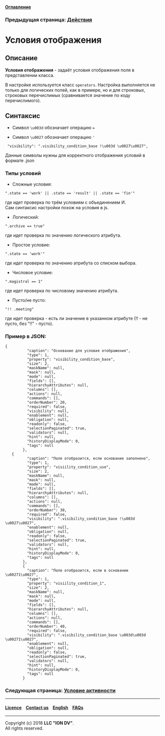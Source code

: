 #### [Оглавление](/docs/ru/index.md)

### Предыдущая страница: [Действия](/docs/ru/2_system_description/metadata_structure/meta_view/commands.md)

# Условия отображения

## Описание

**Условия отображения** - задаёт условия отображения поля в представлении класса.

В настройке используется класс `operators`. Настройка выполняется не только для логических полей, как в примере, но и для строковых, строковых перечислимых (сравнивается значение по коду перечислимого). 

 ## Синтаксис
 
 * Символ `\u003d` обозначает операцию `=`
 
 * Символ `\u0027` обозначает операцию `'`
```
 "visibility": ".visibility_condition_base !\u003d \u0027\u0027",
```
Данные символы нужны для корректного отображения условий в формате .json

### Типы условий

* Сложные условия:  
```
".state == 'work' || .state == 'result' || .state == 'fin'"
```
где идет проверка по трём условиям с объединением И.  
Сам синтаксис настройки похож на условия в js.  


* Логический:

```
".archive == true"
```
где идет проверка по значению логического атрибута.

* Простое условие:

```
".state == 'work'"
```
где идет проверка по значению атрибута со списком выбора.

* Числовое условие:

```
".magistral == 1"
```
где идет проверка по числовому значению атрибута.

* Пусто/не пусто:

```
"!! .meeting"
```
где идет проверка - есть ли значение в указанном атрибуте (!! - не пусто, без "!!" - пусто).

### Пример в JSON:
```
{
          "caption": "Основание для условия отображения",
          "type": 1,
          "property": "visibility_condition_base",
          "size": 2,
          "maskName": null,
          "mask": null,
          "mode": null,
          "fields": [],
          "hierarchyAttributes": null,
          "columns": [],
          "actions": null,
          "commands": [],
          "orderNumber": 20,
          "required": false,
          "visibility": null,
          "enablement": null,
          "obligation": null,
          "readonly": false,
          "selectionPaginated": true,
          "validators": null,
          "hint": null,
          "historyDisplayMode": 0,
          "tags": null
        },
   {
          "caption": "Поле отобразится, если основание заполнено",
          "type": 1,
          "property": "visiility_condition_use",
          "size": 2,
          "maskName": null,
          "mask": null,
          "mode": null,
          "fields": [],
          "hierarchyAttributes": null,
          "columns": [],
          "actions": null,
          "commands": [],
          "orderNumber": 30,
          "required": false,
          "visibility": ".visibility_condition_base !\u003d \u0027\u0027",
          "enablement": null,
          "obligation": null,
          "readonly": false,
          "selectionPaginated": true,
          "validators": null,
          "hint": null,
          "historyDisplayMode": 0,
          "tags": null
        },
        {
          "caption": "Поле отобразится, если в основании \u00271\u0027",
          "type": 1,
          "property": "visiility_condition_1",
          "size": 2,
          "maskName": null,
          "mask": null,
          "mode": null,
          "fields": [],
          "hierarchyAttributes": null,
          "columns": [],
          "actions": null,
          "commands": [],
          "orderNumber": 40,
          "required": false,
          "visibility": ".visibility_condition_base \u003d\u003d \u00271\u0027",
          "enablement": null,
          "obligation": null,
          "readonly": false,
          "selectionPaginated": true,
          "validators": null,
          "hint": null,
          "historyDisplayMode": 0,
          "tags": null
        }
```

### Следующая страница: [Условие активности](/docs/ru/2_system_description/metadata_structure/meta_view/enablement.md)

--------------------------------------------------------------------------  


 #### [Licence](/LICENCE.md) &ensp;  [Contact us](https://iondv.com) &ensp;  [English](/docs/en/2_system_description/metadata_structure/meta_view/visibility.md)   &ensp; [FAQs](/faqs.md)          



--------------------------------------------------------------------------  

Copyright (c) 2018 **LLC "ION DV"**.  
All rights reserved. 